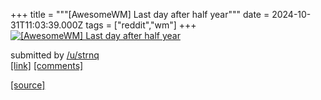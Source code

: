 +++
title = """[AwesomeWM] Last day after half year"""
date = 2024-10-31T11:03:39.000Z
tags = ["reddit","wm"]
+++
[![[AwesomeWM] Last day after half year](https://b.thumbs.redditmedia.com/PdMiyScVtpXVNe-1eNIvcLKHgdVYUaxzQQH1VqLgU7Q.jpg "[AwesomeWM] Last day after half year")](https://www.reddit.com/r/unixporn/comments/1ggbt06/awesomewm_last_day_after_half_year/)

submitted by [/u/strnq](https://www.reddit.com/user/strnq)  
[\[link\]](https://www.reddit.com/gallery/1ggbt06) [\[comments\]](https://www.reddit.com/r/unixporn/comments/1ggbt06/awesomewm_last_day_after_half_year/)

[[source]](https://www.reddit.com/r/unixporn/comments/1ggbt06/awesomewm_last_day_after_half_year/)
